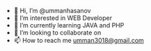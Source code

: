 - 👋 Hi, I’m @ummanhasanov
- 👀 I’m interested in WEB Developer
- 🌱 I’m currently learning JAVA and PHP
- 💞️ I’m looking to collaborate on 
- 📫 How to reach me umman3018@gmail.com

<!---
ummanhasanov/ummanhasanov is a ✨ special ✨ repository because its `README.md` (this file) appears on your GitHub profile.
You can click the Preview link to take a look at your changes.
--->
